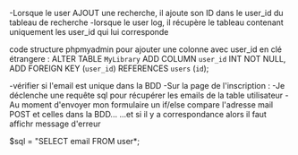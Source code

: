 -Lorsque le user AJOUT une recherche, il ajoute son ID dans le user_id du tableau de recherche
-lorsque le user log, il récupère le tableau contenant uniquement les user_id qui lui corresponde 




code structure phpmyadmin pour ajouter une colonne avec user_id en clé étrangere :
ALTER TABLE `MyLibrary`
ADD COLUMN `user_id` INT NOT NULL,
ADD FOREIGN KEY (`user_id`) REFERENCES `users` (`id`);




-vérifier si l'email est unique dans la BDD
-Sur la page de l'inscription : 
-Je déclenche une requête sql pour récupérer les emails de la table utilisateur
-Au moment d'envoyer mon formulaire un if/else compare l'adresse mail POST et celles dans la BDD...
...et si il y a correspondance alors il faut affichr message d'erreur

$sql = "SELECT email FROM user*;